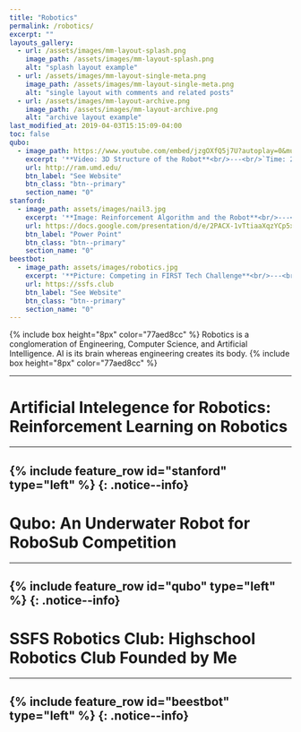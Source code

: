 ```yaml
---
title: "Robotics"
permalink: /robotics/
excerpt: ""
layouts_gallery:
  - url: /assets/images/mm-layout-splash.png
    image_path: /assets/images/mm-layout-splash.png
    alt: "splash layout example"
  - url: /assets/images/mm-layout-single-meta.png
    image_path: /assets/images/mm-layout-single-meta.png
    alt: "single layout with comments and related posts"
  - url: /assets/images/mm-layout-archive.png
    image_path: /assets/images/mm-layout-archive.png
    alt: "archive layout example"
last_modified_at: 2019-04-03T15:15:09-04:00
toc: false
qubo:
  - image_path: https://www.youtube.com/embed/jzgOXfQ5j7U?autoplay=0&mute=1&showinfo=0&rel=0&loop=1&playlist=jzgOXfQ5j7U
    excerpt: '**Video: 3D Structure of the Robot**<br/>---<br/>`Time: 2018-2020`<br/>Position: `Computer Vision Engineer`<br/><br/> >> I joined Robotics At Maryland (R@M) by chance when I was looking for donations for SSFS Robotics, and became their youngest member. I am currently working with students from R@M to build an underwater robot for the Robosub competition. I used Deep Learning algorithms to improve the vision of our robot underwater. Specifically, I used Nasnet-mobile architecture to train task-specific object recognizable computer vision systems for navigation.'
    url: http://ram.umd.edu/
    btn_label: "See Website"
    btn_class: "btn--primary"
    section_name: "0"
stanford:
  - image_path: assets/images/nail3.jpg
    excerpt: '**Image: Reinforcement Algorithm and the Robot**<br/>---<br/>`Time: 2018`<br/>Achievements: `Reinforcement Learning Algorithm`<br/><br/> >> In this summer school, I followed Stanford CS231n curriculum and programmed a robot capable of doing tasks like dancing, sweeping the floor, and solving a maze. I also used Reinforcement Learning to optimize the path taken with dynamic risk calculations. This technology I programmed is important because it allows the robot to perform dynamic path planning in different unknown environments.<br/>(Jupyter Notebook)[/assets/html/ReinforcementLearningOnHamster.html]'
    url: https://docs.google.com/presentation/d/e/2PACX-1vTtiaaXqzYCp5xfXZEPY_MdCfOoejTaMRNL6lZAnRQoCG7xd-hUmVoHIkVr8_za0w/pub?start=true&loop=true&delayms=2000
    btn_label: "Power Point"
    btn_class: "btn--primary"
    section_name: "0"
beestbot:
  - image_path: assets/images/robotics.jpg
    excerpt: '**Picture: Competing in FIRST Tech Challenge**<br/>---<br/>`Time: 2017-2020`<br/>Achievements: `Judges Award` `First Ranked Team in local` `Advanced to Maryland State Chaimpionship`<br/><br/> >> My friend Qian and I created SSFS Robotics Club in my Sophmore year. We got donations from Kuka and built the robot in 2 weeks before the midterm and got the Judges Award in FTC Competition. However, ALL the members of the team left in the second year, so I decided to restart the club on my own. After many joined the team, we designed a new team logo, hoodies, websites, and looked for donations from the school and several other companies. Finally, we were placed 1st in the Qualifier and got into Maryland State Championship and became one of the biggest clubs in the school.'
    url: https://ssfs.club
    btn_label: "See Website"
    btn_class: "btn--primary"
    section_name: "0"
---
```

{% include box height="8px" color="77aed8cc" %}
Robotics is a conglomeration of Engineering, Computer Science, and Artificial Intelligence. AI is its brain whereas engineering creates its body.
{% include box height="8px" color="77aed8cc" %}

---
# Artificial Intelegence for Robotics: Reinforcement Learning on Robotics
---
{% include feature_row id="stanford" type="left" %}
{: .notice--info}
---
# Qubo: An Underwater Robot for RoboSub Competition
---
{% include feature_row id="qubo" type="left" %}
{: .notice--info}
---
# SSFS Robotics Club: Highschool Robotics Club Founded by Me
---
{% include feature_row id="beestbot" type="left" %}
{: .notice--info}
---
